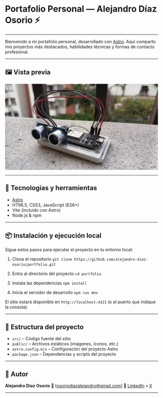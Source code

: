 # Portafolio Personal — Alejandro Díaz Osorio ⚡

---

Bienvenido a mi portafolio personal, desarrollado con [Astro](https://astro.build/).
Aquí comparto mis proyectos más destacados, habilidades técnicas y formas de contacto profesional.

---

## 🖼️ Vista previa

![Vista previa del portafolio](./public/projects/AlarmaAntirrobo.jpg)

---

## 🚀 Tecnologías y herramientas

- [Astro](https://astro.build/)
- HTML5, CSS3, JavaScript (ES6+)
- Vite (incluido con Astro)
- Node.js & npm

---

## 📦 Instalación y ejecución local

Sigue estos pasos para ejecutar el proyecto en tu entorno local:

1. Clona el repositorio
   `git clone https://github.com/alejandro-diaz-osorio/portfolio.git`

2. Entra al directorio del proyecto
   `cd portfolio`

3. Instala las dependencias
   `npm install`

4. Inicia el servidor de desarrollo
   `npm run dev`

El sitio estará disponible en `http://localhost:4321` (o el puerto que indique la consola).

---

## 📁 Estructura del proyecto

- `src/` – Código fuente del sitio
- `public/` – Archivos estáticos (imágenes, íconos, etc.)
- `astro.config.mjs` – Configuración del proyecto Astro
- `package.json` – Dependencias y scripts del proyecto

---

## 👤 Autor

**Alejandro Díaz Osorio**
📧 \[[osoriodiazalejandro@gmail.com](mailto:osoriodiazalejandro@gmail.com)]
🔗 [LinkedIn](https://www.linkedin.com/in/alejandro-diaz-osorio) • [X](https://x.com/AlejoLives)

---
